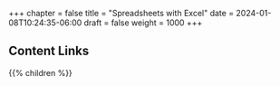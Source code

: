 +++
chapter = false
title = "Spreadsheets with Excel"
date = 2024-01-08T10:24:35-06:00
draft = false
weight = 1000
+++

## Content Links

{{% children %}}

